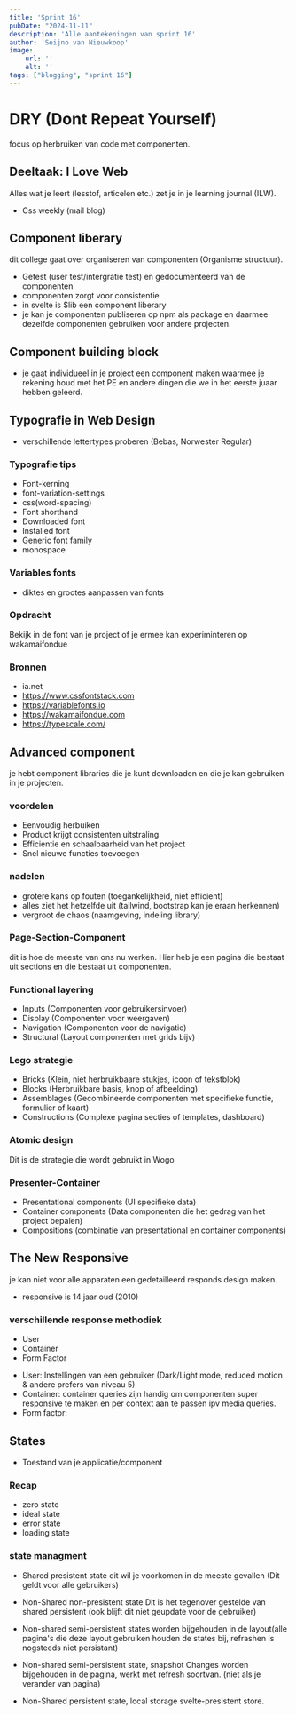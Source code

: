 ```yaml
---
title: 'Sprint 16'
pubDate: "2024-11-11"
description: 'Alle aantekeningen van sprint 16'
author: 'Seijno van Nieuwkoop'
image:
    url: ''
    alt: ''
tags: ["blogging", "sprint 16"]
---
```

# DRY (Dont Repeat Yourself)

focus op herbruiken van code met componenten.

## Deeltaak: I Love Web

Alles wat je leert (lesstof, articelen etc.) zet je in je learning journal (ILW).
* Css weekly (mail blog)

## Component liberary
dit college gaat over organiseren van componenten (Organisme structuur).
- Getest (user test/intergratie test) en gedocumenteerd van de componenten
- componenten zorgt voor consistentie
- in svelte is $lib een component liberary
- je kan je componenten publiseren op npm als package en daarmee dezelfde componenten gebruiken voor andere projecten.

## Component building block
- je gaat individueel in je project een component maken waarmee je rekening houd met het PE en andere dingen die we in het eerste juaar hebben geleerd.

## Typografie in Web Design
- verschillende lettertypes proberen (Bebas, Norwester Regular)

### Typografie tips
- Font-kerning
- font-variation-settings
- css(word-spacing)
- Font shorthand
- Downloaded font
- Installed font
- Generic font family
- monospace

### Variables fonts
- diktes en grootes aanpassen van fonts

### Opdracht
Bekijk in de font van je project of je ermee kan experiminteren op wakamaifondue



### Bronnen
- ia.net
- https://www.cssfontstack.com
- https://variablefonts.io
- https://wakamaifondue.com
- https://typescale.com/

## Advanced component

je hebt component libraries die je kunt downloaden en die je kan gebruiken in je projecten.

### voordelen

- Eenvoudig herbuiken
- Product krijgt consistenten uitstraling
- Efficientie en schaalbaarheid van het project
- Snel nieuwe functies toevoegen


### nadelen
* grotere kans op fouten (toegankelijkheid, niet efficient)
* alles ziet het hetzelfde uit (tailwind, bootstrap kan je eraan herkennen)
* vergroot de chaos (naamgeving, indeling library)

### Page-Section-Component
dit is hoe de meeste van ons nu werken.
Hier heb je een pagina die bestaat uit sections en die bestaat uit componenten.

### Functional layering
- Inputs (Componenten voor gebruikersinvoer)
- Display (Componenten voor weergaven)
- Navigation (Componenten voor de navigatie)
- Structural (Layout componenten met grids bijv)

### Lego strategie
- Bricks (Klein, niet herbruikbaare stukjes, icoon of tekstblok)
- Blocks (Herbruikbare basis, knop of afbeelding)
- Assemblages (Gecombineerde componenten met specifieke functie, formulier of kaart)
- Constructions (Complexe pagina secties of templates, dashboard)

### Atomic design
Dit is de strategie die wordt gebruikt in Wogo

### Presenter-Container

- Presentational components (UI specifieke data)
- Container components (Data componenten die het gedrag van het project bepalen)
- Compositions (combinatie van presentational en container components)

## The New Responsive
je kan niet voor alle apparaten een gedetailleerd responds design maken.
- responsive is 14 jaar oud (2010)

### verschillende response methodiek
- User
- Container
- Form Factor

* User: Instellingen van een gebruiker (Dark/Light mode, reduced motion & andere prefers van niveau 5)
* Container: container queries zijn handig om componenten super responsive te maken en per context aan te passen ipv media queries.
* Form factor: 

## States
* Toestand van je applicatie/component
### Recap
- zero state
- ideal state
- error state
- loading state

### state managment
* Shared presistent state
dit wil je voorkomen in de meeste gevallen (Dit geldt voor alle gebruikers)

* Non-Shared non-presistent state
Dit is het tegenover gestelde van shared persistent (ook blijft dit niet geupdate voor de gebruiker)

* Non-shared semi-persistent
states worden bijgehouden in de layout(alle pagina's die deze layout gebruiken houden de states bij, refrashen is nogsteeds niet persistant)

* Non-shared semi-persistent state, snapshot
Changes worden bijgehouden in de pagina, werkt met refresh soortvan. (niet als je verander van pagina)

* Non-Shared persistent state, local storage
svelte-presistent store.